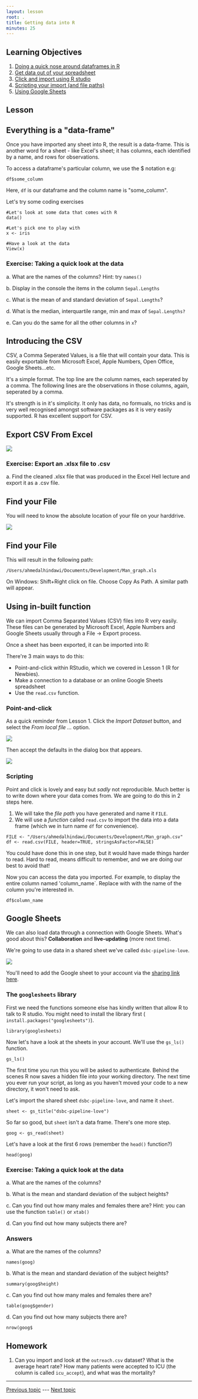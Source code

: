 ```yaml
---
layout: lesson
root: .
title: Getting data into R
minutes: 25
---
```


<!-- rename file with the lesson name replacing template -->

## Learning Objectives 

1. [Doing a quick nose around dataframes in R](#dataframes)
2. [Get data out of your spreadsheet](#csv)
3. [Click and import using R studio](#clicking)
4. [Scripting your import (and file paths)](#scripting)
5. [Using Google Sheets](#google-sheets)

<!-- * Getting data into R - (v1) Ahmed (v2) Ed
    - live coding importing the data
    - [ ] let's add googlesheets to this but not the reproducible angle yet
    - simple summary functoions in R for looking at your data
        + ls()
        + summary()
        + mean()
        + nrows()
        + ncols()
        + names()
 -->
 
## Lesson 

<a name="dataframes"></a>

## Everything is a "data-frame"

Once you have imported any sheet into R, the result is a data-frame. This is another word for a sheet - like Excel's sheet; it has columns, each identified by a name, and rows for observations.

To access a dataframe's particular column, we use the $ notation e.g:

```{r}
df$some_column
```

Here, `df` is our dataframe and the column name is "some_column".

Let's try some coding exercises

```{r}
#Let's look at some data that comes with R
data()

#Let's pick one to play with
x <- iris

#Have a look at the data
View(x)
```

### Exercise: Taking a quick look at the data

a. What are the names of the columns? Hint: try `names()`

b. Display in the console the items in the column `Sepal.Lengths`

c. What is the mean of and standard deviation of `Sepal.Lengths`?

d. What is the median, interquartile range, min and max of `Sepal.Lengths?`

e. Can you do the same for all the other columns in `x`?

<a name="csv"></a>

## Introducing the CSV

CSV, a Comma Seperated Values, is a file that will contain your data. This is easily exportable from Microsoft Excel, Apple Numbers, Open Office, Google Sheets...etc.

It's a simple format. The top line are the column names, each seperated by a comma. The following lines are the observations in those columns, again, seperated by a comma.

It's strength is in it's simplicity. It only has data, no formuals, no tricks and is very well recognised amongst software packages as it is very easily supported. R has excellent support for CSV.


## Export CSV From Excel

![](img/export_csv.png)

### Exercise: Export an .xlsx file to .csv

a. Find the cleaned .xlsx file that was produced in the Excel Hell lecture and export it as a .csv file.

## Find your File

You will need to know the absolute location of your file on your harddrive.

![](img/mac_path_small.png)

## Find your File

This will result in the following path:

```{r}
/Users/ahmedalhindawi/Documents/Development/Man_graph.xls
```

On Windows: Shift+Right click on file. Choose Copy As Path. A similar path will appear.

## Using in-built function

We can import Comma Separated Values (CSV) files into R very easily. These files can be generated by Microsoft Excel, Apple Numbers and Google Sheets usually through a File -> Export process.

Once a sheet has been exported, it can be imported into R:

There're 3 main ways to do this:

- Point-and-click within RStudio, which we covered in Lesson 1 (R for Newbies).
- Make a connection to a database or an online Google Sheets spreadsheet
- Use the `read.csv` function.

<a name="clicking"></a>

### Point-and-click

As a quick reminder from Lesson 1. Click the *Import Dataset* button, and select the *From local file ...* option.

![](img/RStudio-import-data-button.png)

Then accept the defaults in the dialog box that appears.

![](img/RStudio-import-data.png)

<a name="scripting"></a>

### Scripting

Point and click is lovely and easy but _sadly_ not reproducible. Much better is to write down where your data comes from. We are going to do this in 2 steps here.

1. We will take the _file path_ you have generated and name it `FILE`.
2. We will use a _function_ called `read.csv` to import the data into a data frame (which we in turn name `df` for convenience).

```{r}
FILE <- "/Users/ahmedalhindawi/Documents/Development/Man_graph.csv"
df <- read.csv(FILE, header=TRUE, stringsAsFactor=FALSE)
```

You could have done this in one step, but it would have made things harder to read. Hard to read, means difficult to remember, and we are doing our best to avoid that!

Now you can access the data you imported. For example, to display the entire column named 'column_name`. Replace with with the name of the column you're interested in.

```{r}
df$column_name
```

<a name="google-sheets"></a>

## Google Sheets

We can also load data through a connection with Google Sheets. What's good about this? **Collaboration** and **live-updating** (more next time). 

We're going to use data in a shared sheet we've called `dsbc-pipeline-love`.

![](img/dsbc-pipeline-love.png)

You'll need to add the Google sheet to your account via the [sharing link here](https://drive.google.com/open?id=1UWkIPNNzMuqo9mehIOHWLt18T6iThQPOTRLa6Ar1Uds).

### The `googlesheets` library

First we need the functions someone else has kindly written that allow R to talk to R studio. You might need to install the library first (` install.packages("googlesheets")`).

```{r}
library(googlesheets)
```

Now let's have a look at the sheets in your account. We'll use the `gs_ls()` function. 

``` {r}
gs_ls()
```

The first time you run this you will be asked to authenticate. Behind the scenes R now saves a hidden file into your working directory. The next time you ever run your script, as long as you haven't moved your code to a new directory, it won't need to ask.

Let's import the shared sheet `dsbc-pipeline-love`, and name it `sheet`.

``` {r}
sheet <- gs_title("dsbc-pipeline-love")
```

So far so good, but `sheet` isn't a data frame. There's one more step.

``` {r}
goog <- gs_read(sheet)
```

Let's have a look at the first 6 rows (remember the `head()` function?)

``` {r}
head(goog)
```



### Exercise: Taking a quick look at the data

a. What are the names of the columns?

b. What is the mean and standard deviation of the subject heights?

c. Can you find out how many males and females there are? Hint: you can use the function `table()` or `xtab()`

d. Can you find out how many subjects there are?

### Answers

a. What are the names of the columns?

`names(goog)`

b. What is the mean and standard deviation of the subject heights?

`summary(goog$height)`

c. Can you find out how many males and females there are? 

`table(goog$gender)`

d. Can you find out how many subjects there are?

`nrow(goog$`


## Homework

1. Can you import and look at the `outreach.csv` dataset? What is the average heart rate? How many patients were accepted to ICU (the column is called `icu_accept`), and what was the mortality?



---

[Previous topic](02-lesson-02-excel-hell.html) --- [Next topic](04-lesson-04-04-reproducible-science.html)


